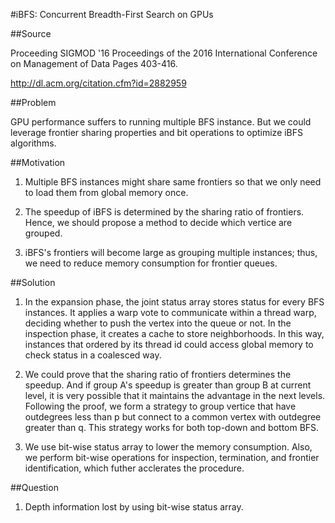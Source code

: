 #iBFS: Concurrent Breadth-First Search on GPUs

##Source

Proceeding SIGMOD '16 Proceedings of the 2016 International Conference on Management of Data Pages 403-416.

http://dl.acm.org/citation.cfm?id=2882959

##Problem

GPU performance suffers to running multiple BFS instance. But we could leverage frontier sharing properties and bit operations to optimize iBFS algorithms.

##Motivation

1. Multiple BFS instances might share same frontiers so that we only need to load them from global memory once. 

2. The speedup of iBFS is determined by the sharing ratio of frontiers. Hence, we should propose a method to decide which vertice are grouped. 

3. iBFS's frontiers will become large as grouping multiple instances; thus, we need to reduce memory consumption for frontier queues.

##Solution

1. In the expansion phase, the joint status array stores status for every BFS instances. It applies a warp vote to communicate within a thread warp, deciding whether to push the vertex into the queue or not. In the inspection phase, it creates a cache to store neighborhoods. In this way, instances that ordered by its thread id could access global memory to check status in a coalesced way.

2. We could prove that the sharing ratio of frontiers determines the speedup. And if group A's speedup is greater than group B at current level, it is very possible that it maintains the advantage in the next levels. Following the proof, we form a strategy to group vertice that have outdegrees less than p but connect to a common vertex with outdegree greater than q. This strategy works for both top-down and bottom BFS.

3. We use bit-wise status array to lower the memory consumption. Also, we perform bit-wise operations for inspection, termination, and frontier identification, which futher acclerates the procedure.

##Question

1. Depth information lost by using bit-wise status array.
